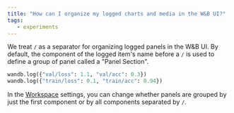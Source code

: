 ```yaml
---
title: "How can I organize my logged charts and media in the W&B UI?"
tags:
   - experiments
---
```


We treat `/` as a separator for organizing logged panels in the W&B UI. By default, the component of the logged item's name before a `/` is used to define a group of panel called a "Panel Section".

```python
wandb.log({"val/loss": 1.1, "val/acc": 0.3})
wandb.log({"train/loss": 0.1, "train/acc": 0.94})
```

In the [Workspace](../guides/app/pages/workspaces.md) settings, you can change whether panels are grouped by just the first component or by all components separated by `/`.

